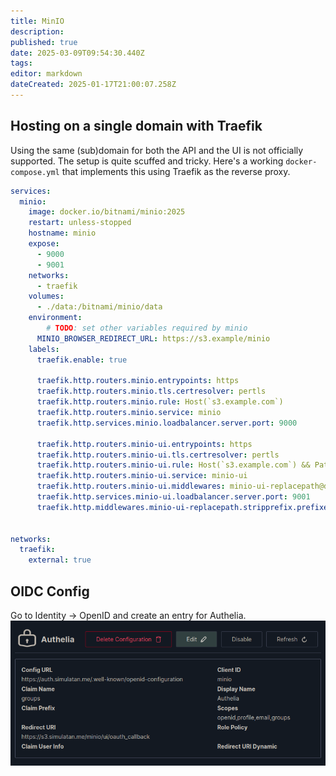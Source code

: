 ```yaml
---
title: MinIO
description: 
published: true
date: 2025-03-09T09:54:30.440Z
tags: 
editor: markdown
dateCreated: 2025-01-17T21:00:07.258Z
---
```


## Hosting on a single domain with Traefik
Using the same (sub)domain for both the API and the UI is not officially supported. The setup is quite scuffed and tricky. Here's a working `docker-compose.yml` that implements this using Traefik as the reverse proxy.

```yml
services:
  minio:
    image: docker.io/bitnami/minio:2025
    restart: unless-stopped
    hostname: minio
    expose:
      - 9000
      - 9001
    networks:
      - traefik
    volumes:
      - ./data:/bitnami/minio/data
    environment:
    	# TODO: set other variables required by minio
      MINIO_BROWSER_REDIRECT_URL: https://s3.example/minio
    labels:
      traefik.enable: true

      traefik.http.routers.minio.entrypoints: https
      traefik.http.routers.minio.tls.certresolver: pertls
      traefik.http.routers.minio.rule: Host(`s3.example.com`)
      traefik.http.routers.minio.service: minio
      traefik.http.services.minio.loadbalancer.server.port: 9000

      traefik.http.routers.minio-ui.entrypoints: https
      traefik.http.routers.minio-ui.tls.certresolver: pertls
      traefik.http.routers.minio-ui.rule: Host(`s3.example.com`) && PathPrefix(`/minio`)
      traefik.http.routers.minio-ui.service: minio-ui
      traefik.http.routers.minio-ui.middlewares: minio-ui-replacepath@docker
      traefik.http.services.minio-ui.loadbalancer.server.port: 9001
      traefik.http.middlewares.minio-ui-replacepath.stripprefix.prefixes: /minio


networks:
  traefik:
    external: true
```


## OIDC Config
Go to Identity -> OpenID and create an entry for Authelia.
![minio_oidc_configuration.png](/minio_oidc_configuration.png)